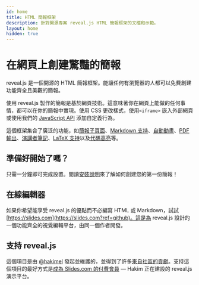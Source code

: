 ```yaml
---
id: home
title: HTML 簡報框架
description: 針對開源專案 reveal.js HTML 簡報框架的文檔和示範。
layout: home
hidden: true
---
```


# 在網頁上創建驚豔的簡報

reveal.js 是一個開源的 HTML 簡報框架。能讓任何有瀏覽器的人都可以免費創建功能齊全且美觀的簡報。

使用 reveal.js 製作的簡報是基於網頁技術。這意味著你在網頁上能做的任何事情，都可以在你的簡報中實現。使用 CSS 更改樣式，使用`<iframe>` 嵌入外部網頁或使用我們的 [JavaScript API](/zh-TW/api) 添加自定義行為。

這個框架集合了廣泛的功能，如[簡報子頁面](/zh-TW/vertical-slides/)、[Markdown 支持](/zh-TW/markdown/)、[自動動畫](/zh-TW/auto-animate/)、[PDF 輸出](/zh-TW/pdf-export/)、[演講者筆記](/zh-TW/speaker-view/)、[LaTeX 支持](/zh-TW/math/)以及[代碼高亮](/zh-TW/code/)等。

## 準備好開始了嗎？

只需一分鐘即可完成設置。閱讀[安裝說明](/zh-TW/installation/)來了解如何創建您的第一份簡報！

## 在線編輯器

如果你希望能享受 reveal.js 的優點而不必編寫 HTML 或 Markdown，試試 [https://slides.com](https://slides.com?ref=github)。這是為 reveal.js 設計的一個功能齊全的視覺編輯平台，由同一個作者開發。

## 支持 reveal.js

這個項目是由 [@hakimel](https://github.com/hakimel/) 發起並維護的，並得到了許多[來自社區的貢獻](https://github.com/hakimel/reveal.js/graphs/contributors)。支持這個項目的最好方式是[成為 Slides.com 的付費會員](https://slides.com/pricing) — Hakim 正在建設的 reveal.js 演示平台。
